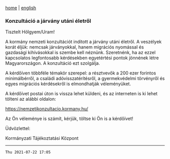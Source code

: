 [home](../README.md)
 | 
[english](../en/2021-07-22.md)

### Konzultáció a járvány utáni életről


Tisztelt Hölgyem/Uram!

A kormány nemzeti konzultációt indított a járvány utáni életről. A veszélyek korát éljük: nemcsak járványokkal, hanem migrációs nyomással és gazdasági kihívásokkal is szembe kell néznünk. Szeretnénk, ha az ezzel kapcsolatos legfontosabb kérdésekben egyetértési pontok jönnének létre Magyarországon. A konzultáció ezt szolgálja.

A kérdőíven többféle témakör szerepel: a résztvevők a 200 ezer forintos minimálbérről, a családi adóvisszatérítésről, a gyermekvédelmi törvényről és egyes migrációs kérdésekről is elmondhatják véleményüket.

A kérdőívet postai úton is vissza lehet küldeni, és az interneten is ki lehet tölteni az alábbi oldalon:

https://nemzetikonzultacio.kormany.hu/

Az Ön véleménye is számít, kérjük, töltse ki Ön is a kérdőívet!

Üdvözlettel:

Kormányzati Tájékoztatási Központ

---
`Thu 2021-07-22 17:05`